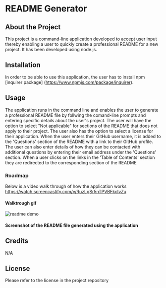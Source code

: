 # README Generator

## About the Project
This project is a command-line application developed to accept user input thereby enabling a user to quickly create a professional README for a new project. It has been developed using node.js.


## Installation
In order to be able to use this application, the user has to install npm [inquirer package] (https://www.npmjs.com/package/inquirer).


## Usage
The application runs in the command line and enables the user to generate a professional README file by follwing the comand-line prompts and entering specific details about the user's project. The user will have the option to select "Not applicable" for sections of the README that does not apply to their project. The user also has the option to select a license for their application. 
When the user enters their GitHub username, it is added to the 'Questions' section of the README with a link to their GitHub profile. The user can also enter details of how they can be contacted with additional questions by entering their email address under the 'Questions' section.
When a user clicks on the links in the 'Table of Contents' section they are redirected to the corresponding section of the README

### Roadmap
Below is a video walk through of how the application works
https://watch.screencastify.com/v/RuzLgSr5nTPVBFkcIvZu

#### Walktrough gif
![readme demo](./asset/readME-generator%20video%20demo.gif)

#### Screenshot of the README file generated using the application

## Credits
N/A

## License
Please refer to the license in the project repository
